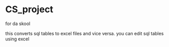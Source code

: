# CS_project
for da skool

this converts sql tables to excel files and vice versa. you can edit sql tables using excel
